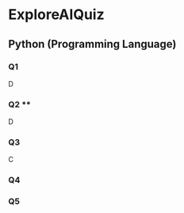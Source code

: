 # ExploreAIQuiz

## Python (Programming Language)

### Q1
D

### Q2 **
D

### Q3
C

### Q4


### Q5

